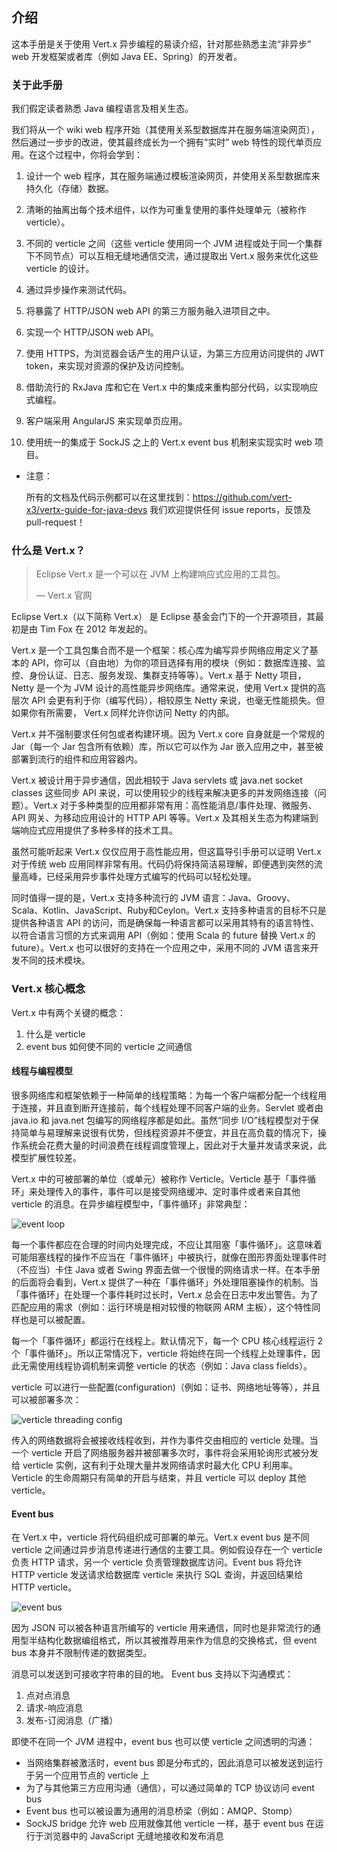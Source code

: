 ## 介绍

这本手册是关于使用 Vert.x 异步编程的易读介绍，针对那些熟悉主流“非异步” web 开发框架或者库（例如 Java EE、Spring）的开发者。

### 关于此手册

我们假定读者熟悉 Java 编程语言及相关生态。

我们将从一个 wiki web 程序开始（其使用关系型数据库并在服务端渲染网页），然后通过一步步的改进，使其最终成长为一个拥有“实时” web 特性的现代单页应用。在这个过程中，你将会学到：

1. 设计一个 web 程序，其在服务端通过模板渲染网页，并使用关系型数据库来持久化（存储）数据。

2. 清晰的抽离出每个技术组件，以作为可重复使用的事件处理单元（被称作 verticle）。

3. 不同的 verticle 之间（这些 verticle 使用同一个 JVM 进程或处于同一个集群下不同节点）可以互相无缝地通信交流，通过提取出 Vert.x 服务来优化这些 verticle 的设计。

4. 通过异步操作来测试代码。

5. 将暴露了 HTTP/JSON web API 的第三方服务融入进项目之中。

6. 实现一个 HTTP/JSON web API。

7. 使用 HTTPS，为浏览器会话产生的用户认证，为第三方应用访问提供的 JWT token，来实现对资源的保护及访问控制。

8. 借助流行的 RxJava 库和它在 Vert.x 中的集成来重构部分代码，以实现响应式编程。

9. 客户端采用 AngularJS 来实现单页应用。

10. 使用统一的集成于 SockJS 之上的 Vert.x event bus 机制来实现实时 web 项目。

* 注意：

    所有的文档及代码示例都可以在这里找到：https://github.com/vert-x3/vertx-guide-for-java-devs
    我们欢迎提供任何 issue reports，反馈及 pull-request！

### 什么是 Vert.x？

> Eclipse Vert.x 是一个可以在 JVM 上构建响应式应用的工具包。
>
> — Vert.x 官网

Eclipse Vert.x（以下简称 Vert.x） 是 Eclipse 基金会门下的一个开源项目，其最初是由 Tim Fox 在 2012 年发起的。

Vert.x 是一个工具包集合而不是一个框架：核心库为编写异步网络应用定义了基本的 API，你可以（自由地）为你的项目选择有用的模块（例如：数据库连接、监控、身份认证、日志、服务发现、集群支持等等）。Vert.x 基于 Netty 项目，Netty 是一个为 JVM 设计的高性能异步网络库。通常来说，使用 Vert.x 提供的高层次 API 会更有利于你（编写代码），相较原生 Netty 来说，也毫无性能损失。但如果你有所需要， Vert.x 同样允许你访问 Netty 的内部。

Vert.x 并不强制要求任何包或者构建环境。因为 Vert.x core 自身就是一个常规的 Jar（每一个 Jar 包含所有依赖）库，所以它可以作为 Jar 嵌入应用之中，甚至被部署到流行的组件和应用容器内。

Vert.x 被设计用于异步通信，因此相较于 Java servlets 或 java.net socket classes 这些同步 API 来说，可以使用较少的线程来解决更多的并发网络连接（问题）。Vert.x 对于多种类型的应用都非常有用：高性能消息/事件处理、微服务、API 网关、为移动应用设计的 HTTP API 等等。Vert.x 及其相关生态为构建端到端响应式应用提供了多种多样的技术工具。

虽然可能听起来 Vert.x 仅仅应用于高性能应用，但这篇导引手册可以证明 Vert.x 对于传统 web 应用同样非常有用。代码仍将保持简洁易理解，即便遇到突然的流量高峰，已经采用异步事件处理方式编写的代码可以轻松处理。

同时值得一提的是，Vert.x 支持多种流行的 JVM 语言：Java、Groovy、Scala、Kotlin、JavaScript、Ruby和Ceylon。Vert.x 支持多种语言的目标不只是提供各种语言 API 的访问，而是确保每一种语言都可以采用其特有的语言特性、以符合语言习惯的方式来调用 API（例如：使用 Scala 的 future 替换 Vert.x 的 future）。Vert.x 也可以很好的支持在一个应用之中，采用不同的 JVM 语言来开发不同的技术模块。

### Vert.x 核心概念

Vert.x 中有两个关键的概念：

1. 什么是 verticle
2. event bus 如何使不同的 verticle 之间通信

#### 线程与编程模型

很多网络库和框架依赖于一种简单的线程策略：为每一个客户端都分配一个线程用于连接，并且直到断开连接前，每个线程处理不同客户端的业务。Servlet 或者由 java.io 和 java.net 包编写的网络程序都是如此。虽然“同步 I/O”线程模型对于保持简单与易理解来说很有优势，但线程资源并不便宜，并且在高负载的情况下，操作系统会花费大量的时间浪费在线程调度管理上，因此对于大量并发请求来说，此模型扩展性较差。

Vert.x 中的可被部署的单位（或单元）被称作 Verticle。Verticle 基于「事件循环」来处理传入的事件，事件可以是接受网络缓冲、定时事件或者来自其他 verticle 的消息。在异步编程模型中，「事件循环」非常典型：

![event loop](https://github.com/zill057/vertx-guide-for-java-devs-chinese-translation/blob/master/intro/images/event-loop.png)

每一个事件都应在合理的时间内处理完成，不应让其阻塞「事件循环」。这意味着可能阻塞线程的操作不应当在「事件循环」中被执行，就像在图形界面处理事件时（不应当）卡住 Java 或者 Swing 界面去做一个很慢的网络请求一样。在本手册的后面将会看到，Vert.x 提供了一种在「事件循环」外处理阻塞操作的机制。当「事件循环」在处理一个事件耗时过长时，Vert.x 总会在日志中发出警告。为了匹配应用的需求（例如：运行环境是相对较慢的物联网 ARM 主板），这个特性同样也是可以被配置。

每一个「事件循环」都运行在线程上。默认情况下，每一个 CPU 核心线程运行 2 个「事件循环」。所以正常情况下，verticle 将始终在同一个线程上处理事件，因此无需使用线程协调机制来调整 verticle 的状态（例如：Java class fields）。

verticle 可以进行一些配置(configuration)（例如：证书、网络地址等等），并且可以被部署多次：

![verticle threading config](https://github.com/zill057/vertx-guide-for-java-devs-chinese-translation/blob/master/intro/images/verticle-threading-config.png)

传入的网络数据将会被接收线程收到，并作为事件交由相应的 verticle 处理。当一个 verticle 开启了网络服务器并被部署多次时，事件将会采用轮询形式被分发给 verticle 实例，这有利于处理大量并发网络请求时最大化 CPU 利用率。Verticle 的生命周期只有简单的开启与结束，并且 verticle 可以 deploy 其他 verticle。

#### Event bus

在 Vert.x 中，verticle 将代码组织成可部署的单元。Vert.x event bus 是不同 verticle 之间通过异步消息传递进行通信的主要工具。例如假设存在一个 verticle 负责 HTTP 请求，另一个 verticle 负责管理数据库访问。Event bus 将允许 HTTP verticle 发送请求给数据库 verticle 来执行 SQL 查询，并返回结果给 HTTP verticle。

![event bus](https://github.com/zill057/vertx-guide-for-java-devs-chinese-translation/blob/master/intro/images/event-bus.png)

因为 JSON 可以被各种语言所编写的 verticle 用来通信，同时也是非常流行的通用型半结构化数据编组格式，所以其被推荐用来作为信息的交换格式，但 event bus 本身并不限制传递的数据类型。

消息可以发送到可接收字符串的目的地。 Event bus 支持以下沟通模式：

1. 点对点消息
2. 请求-响应消息
3. 发布-订阅消息（广播）

即使不在同一个 JVM 进程中，event bus 也可以使 verticle 之间透明的沟通：

* 当网络集群被激活时，event bus 即是分布式的，因此消息可以被发送到运行于另一个应用节点的 verticle 上
* 为了与其他第三方应用沟通（通信），可以通过简单的 TCP 协议访问 event bus
* Event bus 也可以被设置为通用的消息桥梁（例如：AMQP、Stomp）
* SockJS bridge 允许 web 应用就像其他 verticle 一样，基于 event bus 在运行于浏览器中的 JavaScript 无缝地接收和发布消息